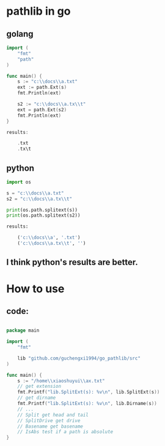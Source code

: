 <!--
 * @Descripttion: 
 * @version: 
 * @Author: xiaoshuyui
 * @email: guchengxi1994@qq.com
 * @Date: 2021-11-12 18:57:31
 * @LastEditors: xiaoshuyui
 * @LastEditTime: 2021-11-12 18:58:30
-->
# pathlib in go

## golang

```go
import (
    "fmt"
    "path"
)

func main() {
    s := "c:\\docs\\a.txt"
    ext := path.Ext(s)
    fmt.Println(ext)

    s2 := "c:\\docs\\a.tx\\t"
    ext = path.Ext(s2)
    fmt.Println(ext)
}

results:

    .txt
    .tx\t   
```

## python

```python
import os

s = "c:\\docs\\a.txt"
s2 = "c:\\docs\\a.tx\\t"

print(os.path.splitext(s))
print(os.path.splitext(s2))

results:

    ('c:\\docs\\a', '.txt')
    ('c:\\docs\\a.tx\\t', '')

```

## I think python's results are better.

# How to use

## code:

```go

package main

import (
	"fmt"

	lib "github.com/guchengxi1994/go_pathlib/src"
)

func main() {
	s := "/home\\xiaoshuyui\\ax.txt"
    // get extension
	fmt.Printf("lib.SplitExt(s): %v\n", lib.SplitExt(s))
    // get dirname
	fmt.Printf("lib.SplitExt(s): %v\n", lib.Dirname(s))
    // ...
    // Split get head and tail
    // SplitDrive get drive
    // Basename get basename
    // IsAbs test if a path is absolute
}

```